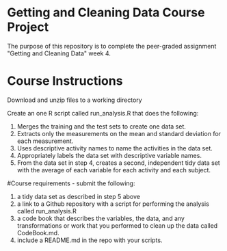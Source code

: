 # Getting and Cleaning Data Course Project
The purpose of this repository is to complete the peer-graded assignment "Getting and Cleaning Data" week 4.

# Course Instructions
Download and unzip files to a working directory

Create an one R script called run_analysis.R that does the following:

1. Merges the training and the test sets to create one data set.
2. Extracts only the measurements on the mean and standard deviation for each measurement.
3. Uses descriptive activity names to name the activities in the data set.
4. Appropriately labels the data set with descriptive variable names.
5. From the data set in step 4, creates a second, independent tidy data set with the average of each variable for each activity and each subject.
 
 #Course requirements - submit the following:
 
1) a tidy data set as described in step 5 above
2) a link to a Github repository with a script for performing the analysis called run_analysis.R
3) a code book that describes the variables, the data, and any transformations or work that you performed to clean up the data called CodeBook.md. 
4) include a README.md in the repo with your scripts.
